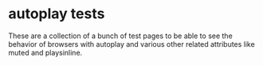 # autoplay tests
These are a collection of a bunch of test pages to be able to see the behavior of browsers with autoplay and various other related attributes like muted and playsinline.
